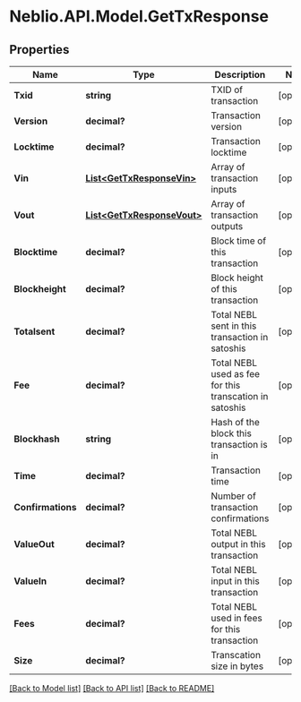 # Neblio.API.Model.GetTxResponse
## Properties

Name | Type | Description | Notes
------------ | ------------- | ------------- | -------------
**Txid** | **string** | TXID of transaction | [optional] 
**Version** | **decimal?** | Transaction version | [optional] 
**Locktime** | **decimal?** | Transaction locktime | [optional] 
**Vin** | [**List&lt;GetTxResponseVin&gt;**](GetTxResponseVin.md) | Array of transaction inputs | [optional] 
**Vout** | [**List&lt;GetTxResponseVout&gt;**](GetTxResponseVout.md) | Array of transaction outputs | [optional] 
**Blocktime** | **decimal?** | Block time of this transaction | [optional] 
**Blockheight** | **decimal?** | Block height of this transaction | [optional] 
**Totalsent** | **decimal?** | Total NEBL sent in this transaction in satoshis | [optional] 
**Fee** | **decimal?** | Total NEBL used as fee for this transcation in satoshis | [optional] 
**Blockhash** | **string** | Hash of the block this transaction is in | [optional] 
**Time** | **decimal?** | Transaction time | [optional] 
**Confirmations** | **decimal?** | Number of transaction confirmations | [optional] 
**ValueOut** | **decimal?** | Total NEBL output in this transaction | [optional] 
**ValueIn** | **decimal?** | Total NEBL input in this transaction | [optional] 
**Fees** | **decimal?** | Total NEBL used in fees for this transaction | [optional] 
**Size** | **decimal?** | Transcation size in bytes | [optional] 

[[Back to Model list]](../README.md#documentation-for-models) [[Back to API list]](../README.md#documentation-for-api-endpoints) [[Back to README]](../README.md)

